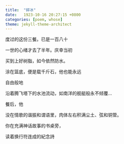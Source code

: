 ```yaml
---
title:  "碎冰"
date:   1923-10-16 20:27:15 +0800
categories: [poem, whose]
theme: jekyll-theme-architect
---
```


度过的这份三餐。已是一百八十

一世的心绪才去了半年。庆幸当初

买到上好树脂，如今依然防水。

涂在篮底，便是载千斤石，​他也能永远

自由般地

沿着腾飞塔下的水池流动，如南洋的舰艇般永不倾覆…

餐后，他

没在情歌的谐振和谓语里，肉体左右积满尘土、弦和铜管。

你在充满神话故事的书桌旁，

读着换行符连成的紀念詩​
